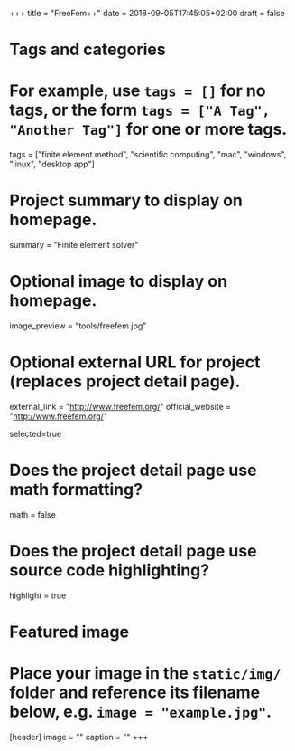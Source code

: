 +++
title = "FreeFem++"
date = 2018-09-05T17:45:05+02:00
draft = false

# Tags and categories
# For example, use `tags = []` for no tags, or the form `tags = ["A Tag", "Another Tag"]` for one or more tags.
tags = ["finite element method", "scientific computing", "mac", "windows", "linux", "desktop app"]

# Project summary to display on homepage.
summary = "Finite element solver"

# Optional image to display on homepage.
image_preview = "tools/freefem.jpg"

# Optional external URL for project (replaces project detail page).
external_link = "http://www.freefem.org/"
official_website = "http://www.freefem.org/"

selected=true

# Does the project detail page use math formatting?
math = false

# Does the project detail page use source code highlighting?
highlight = true


# Featured image
# Place your image in the `static/img/` folder and reference its filename below, e.g. `image = "example.jpg"`.
[header]
image = ""
caption = ""
+++

